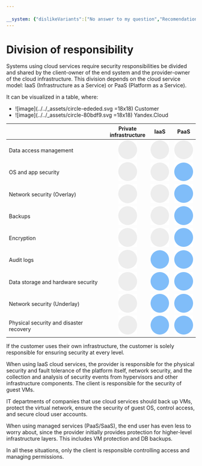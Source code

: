 ```yaml
---

__system: {"dislikeVariants":["No answer to my question","Recomendations didn't help","The content doesn't match title","Other"]}
---
```

# Division of responsibility

Systems using cloud services require security responsibilities be divided and shared by the client-owner of the end system and the provider-owner of the cloud infrastructure. This division depends on the cloud service model: IaaS (Infrastructure as a Service) or PaaS (Platform as a Service).

It can be visualized in a table, where:

- ![image](../../_assets/circle-ededed.svg =18x18) Customer
- ![image](../../_assets/circle-80bdf9.svg =18x18) Yandex.Cloud

|  | Private <br> infrastructure | IaaS | PaaS |
| --- | :---: | :---: | :---: |
| Data access management | ![image](../../_assets/circle-ededed.svg) | ![image](../../_assets/circle-ededed.svg) | ![image](../../_assets/circle-ededed.svg) |
| OS and app security | ![image](../../_assets/circle-ededed.svg) | ![image](../../_assets/circle-ededed.svg) | ![image](../../_assets/circle-80bdf9.svg) |
| Network security (Overlay) | ![image](../../_assets/circle-ededed.svg) | ![image](../../_assets/circle-ededed.svg) | ![image](../../_assets/circle-80bdf9.svg) |
| Backups | ![image](../../_assets/circle-ededed.svg) | ![image](../../_assets/circle-ededed.svg) | ![image](../../_assets/circle-80bdf9.svg) |
| Encryption | ![image](../../_assets/circle-ededed.svg) | ![image](../../_assets/circle-ededed.svg) | ![image](../../_assets/circle-80bdf9.svg) |
| Audit logs | ![image](../../_assets/circle-ededed.svg) | ![image](../../_assets/circle-80bdf9.svg) | ![image](../../_assets/circle-80bdf9.svg) |
| Data storage and hardware security | ![image](../../_assets/circle-ededed.svg) | ![image](../../_assets/circle-80bdf9.svg) | ![image](../../_assets/circle-80bdf9.svg) |
| Network security (Underlay) | ![image](../../_assets/circle-ededed.svg) | ![image](../../_assets/circle-80bdf9.svg) | ![image](../../_assets/circle-80bdf9.svg) |
| Physical security and disaster recovery | ![image](../../_assets/circle-ededed.svg) | ![image](../../_assets/circle-80bdf9.svg) | ![image](../../_assets/circle-80bdf9.svg) |

If the customer uses their own infrastructure, the customer is solely responsible for ensuring security at every level.

When using IaaS cloud services, the provider is responsible for the physical security and fault tolerance of the platform itself, network security, and the collection and analysis of security events from hypervisors and other infrastructure components. The client is responsible for the security of guest VMs.

IT departments of companies that use cloud services should back up VMs, protect the virtual network, ensure the security of guest OS, control access, and secure cloud user accounts.

When using managed services (PaaS/SaaS), the end user has even less to worry about, since the provider initially provides protection for higher-level infrastructure layers. This includes VM protection and DB backups.

In all these situations, only the client is responsible controlling access and managing permissions.

